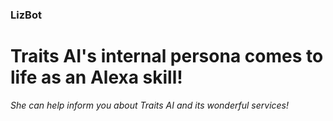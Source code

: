 ### **LizBot**

# Traits AI's internal persona comes to life as an Alexa skill!

*She can help inform you about Traits AI and its wonderful services!*

